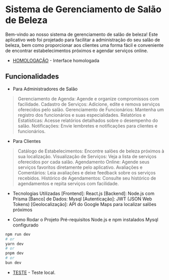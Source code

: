 
# Sistema de Gerenciamento de Salão de Beleza
Bem-vindo ao nosso sistema de gerenciamento de salão de beleza! Este aplicativo web foi projetado para facilitar a administração do seu salão de beleza, bem como proporcionar aos clientes uma forma fácil e conveniente de encontrar estabelecimentos próximos e agendar serviços online.

- [HOMOLOGAÇÃO](https://dressys-web.vercel.app) - Interface homologada

## Funcionalidades
* Para Administradores de Salão
> Gerenciamento de Agenda: Agende e organize compromissos com facilidade.
> Cadastro de Serviços: Adicione, edite e remova serviços oferecidos pelo salão.
> Gerenciamento de Funcionários: Mantenha um registro dos funcionários e suas especialidades.
> Relatórios e Estatísticas: Acesse relatórios detalhados sobre o desempenho do salão.
> Notificações: Envie lembretes e notificações para clientes e funcionários.

* Para Clientes
>Catálogo de Estabelecimentos: Encontre salões de beleza próximos à sua localização.
>Visualização de Serviços: Veja a lista de serviços oferecidos por cada salão.
>Agendamento Online: Agende seus serviços favoritos diretamente pelo aplicativo.
>Avaliações e Comentários: Leia avaliações e deixe feedback sobre os serviços recebidos.
>Histórico de Agendamentos: Consulte seu histórico de agendamentos e repita serviços com facilidade.

* Tecnologias Utilizadas
[Frontend]: React.js
[Backend]: Node.js com Prisma
[Banco] de Dados: Mysql
[Autenticação]: JWT (JSON Web Tokens)
[Geolocalização]: API do Google Maps para localizar salões próximos

* Como Rodar o Projeto
Pré-requisitos
Node.js e npm instalados
Mysql configurado


```bash
npm run dev
# or
yarn dev
# or
pnpm dev
# or
bun dev
```

- [TESTE](http://localhost:3000) - Teste local.